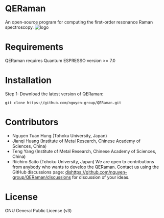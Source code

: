 # QERaman
An open-source program for computing the first-order resonance Raman spectroscopy.
![logo](https://github.com/nguyen-group/QERaman/assets/46996256/9f8f7137-03f1-435a-8e77-3de463bb7afa)

# Requirements
QERaman requires Quantum ESPRESSO version >= 7.0

# Installation
Step 1: Download the latest version of QERaman:

    git clone https://github.com/nguyen-group/QERaman.git

# Contributors
- Nguyen Tuan Hung (Tohoku University, Japan)
- Jianqi Huang (Institute of Metal Research, Chinese Academy of Sciences, China)
- Teng Yang (Institute of Metal Research, Chinese Academy of Sciences, China)
- Riichiro Saito (Tohoku University, Japan)
We are open to contributions from anybody who wants to develop the QERaman. Contact us using the GitHub discussions page: [dis](https://github.com/nguyen-group/QERaman/discussions)https://github.com/nguyen-group/QERaman/discussions for discussion of your ideas.

# License
GNU General Public License (v3)
